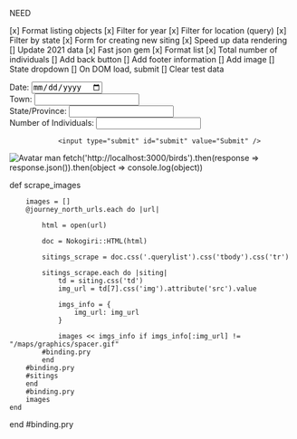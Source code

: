 NEED

[x] Format listing objects
[x] Filter for year
[x] Filter for location (query)
[x] Filter by state
[x] Form for creating new siting
[x] Speed up data rendering
[] Update 2021 data
[x] Fast json gem
[x] Format list
[x] Total number of individuals
[] Add back button
[] Add footer information
[] Add image
[] State dropdown
[] On DOM load, submit
[] Clear test data

<form action="http://localhost:3000/sightings" method="POST">
                <label> Date: <input type="date" name="sightingDate" id="sightingDate" /></label><br />
                <label> Town: <input type="text" name="sightingTown" id="sightingTown" /></label><br />
                <label> State/Province: <input type="text" name="sightingStateProvince" id="sightingStateProvince" /></label><br />
                <label> Number of Individuals: <input type="text" name="sightingNumber" id="sightingNumber" /></label><br />
        
        
                <input type="submit" id="submit" value="Submit" />
</form>

<img src="img_avatar.png" alt="Avatar man">
fetch('http://localhost:3000/birds').then(response => response.json()).then(object => console.log(object))


def scrape_images
        
        images = []
        @journey_north_urls.each do |url|
        
            html = open(url)
     
            doc = Nokogiri::HTML(html)

            sitings_scrape = doc.css('.querylist').css('tbody').css('tr')

            sitings_scrape.each do |siting|
                td = siting.css('td')
                img_url = td[7].css('img').attribute('src').value

                imgs_info = {
                    img_url: img_url
                }

                images << imgs_info if imgs_info[:img_url] != "/maps/graphics/spacer.gif"
            #binding.pry
            end
        #binding.pry
        #sitings
        end
        #binding.pry
        images
    end
end
#binding.pry

